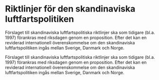 # Riktlinjer för den skandinaviska luftfartspolitiken

Förslaget till skandinaviska luftfartspolitiska riktlinjer ska som tidigare (bl.a. 1997) förankras med riksdagen genom en proposition. Efter det kan en reviderad internationell överenskommelse om den skandinaviska luftfartspolitiken ingås mellan Sverige, Danmark och Norge.

Förslaget till skandinaviska luftfartspolitiska riktlinjer ska som tidigare (bl.a. 1997) förankras med riksdagen genom en proposition. Efter det kan en reviderad internationell överenskommelse om den skandinaviska luftfartspolitiken ingås mellan Sverige, Danmark och Norge.
